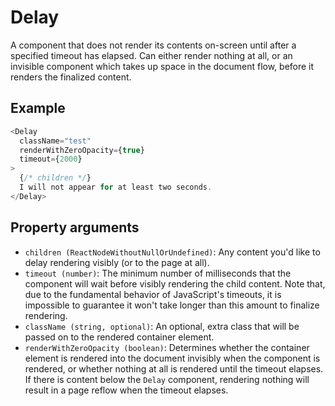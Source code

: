# Delay

A component that does not render its contents on-screen until after a specified timeout has elapsed. Can either render nothing at all, or an invisible component which takes up space in the document flow, before it renders the finalized content.

## Example

```javascript
<Delay
  className="test"
  renderWithZeroOpacity={true}
  timeout={2000}
>
  {/* children */}
  I will not appear for at least two seconds.
</Delay>
```

## Property arguments

* `children (ReactNodeWithoutNullOrUndefined)`: Any content you'd like to delay rendering visibly (or to the page at all).
* `timeout (number)`: The minimum number of milliseconds that the component will wait before visibly rendering the child content. Note that, due to the fundamental behavior of JavaScript's timeouts, it is impossible to guarantee it won't take longer than this amount to finalize rendering.
* `className (string, optional)`: An optional, extra class that will be passed on to the rendered container element.
* `renderWithZeroOpacity (boolean)`: Determines whether the container element is rendered into the document invisibly when the component is rendered, or whether nothing at all is rendered until the timeout elapses. If there is content below the `Delay` component, rendering nothing will result in a page reflow when the timeout elapses.
